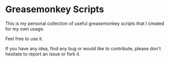 Greasemonkey Scripts
=====================

This is my personal collection of useful greasemonkey scripts that I created for my own usage.

Feel free to use it.

If you have any idea, find any bug or would like to contribute, please don't hesitate to report an issue or fork it.
